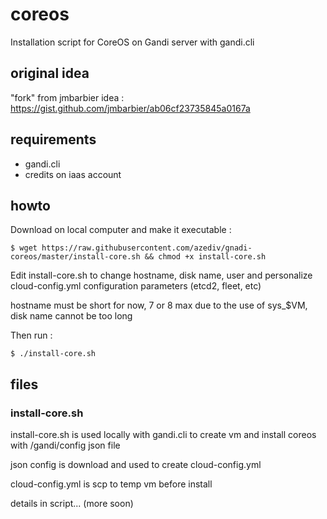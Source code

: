 # coreos
Installation script for CoreOS on Gandi server with gandi.cli

## original idea
"fork" from jmbarbier idea : 
https://gist.github.com/jmbarbier/ab06cf23735845a0167a

## requirements
 - gandi.cli
 - credits on iaas account

## howto 

Download on local computer and make it executable : 

    $ wget https://raw.githubusercontent.com/azediv/gnadi-coreos/master/install-core.sh && chmod +x install-core.sh

Edit install-core.sh to change hostname, disk name, user and personalize cloud-config.yml configuration parameters
(etcd2, fleet, etc)

hostname must be short for now, 7 or 8 max due to the use of sys_$VM, disk name cannot be too long

Then run :

    $ ./install-core.sh

## files

### install-core.sh

install-core.sh is used locally with gandi.cli to create vm and install coreos with /gandi/config json file

json config is download and used to create cloud-config.yml

cloud-config.yml is scp to temp vm before install

details in script... (more soon)
